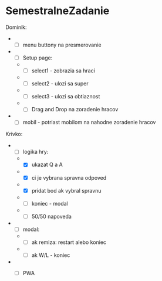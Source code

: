 # SemestralneZadanie
Dominik:
  - - [ ] menu buttony na presmerovanie
  - - [ ] Setup page:
    - - [ ] select1 - zobrazia sa hraci
    - - [ ] select2 - ulozi sa super
    - - [ ] select3 - ulozi sa obtiaznost
    - - [ ] Drag and Drop na zoradenie hracov
  - - [ ] mobil - potriast mobilom na nahodne zoradenie hracov
  
Krivko:
  - - [ ] logika hry:
    - - [x] ukazat Q a A
    - - [x] ci je vybrana spravna odpoved
    - - [x] pridat bod ak vybral spravnu
    - - [ ] koniec - modal
    - - [ ] 50/50 napoveda
  - - [ ] modal:
    - - [ ] ak remiza: restart alebo koniec
    - - [ ] ak W/L - koniec
  - - [ ] PWA
    

